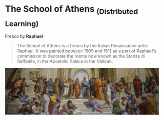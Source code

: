 # The School of Athens <sub>(Distributed Learning)</sub>
Fresco by **Raphael**
> The School of Athens is a fresco by the Italian Renaissance artist Raphael. It was painted between 1509 and 1511 as a part of Raphael's commission to decorate the rooms now known as the Stanze di Raffaello, in the Apostolic Palace in the Vatican.

<p align='center'>
    <img src='images/school-of-athens.jpg' alt='screenshot' />
</p>
